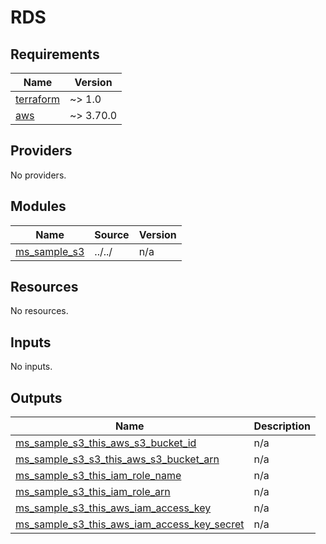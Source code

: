 # RDS

<!-- BEGINNING OF PRE-COMMIT-TERRAFORM DOCS HOOK -->
## Requirements

| Name | Version |
|------|---------|
| <a name="requirement_terraform"></a> [terraform](#requirement\_terraform) | ~> 1.0 |
| <a name="requirement_aws"></a> [aws](#requirement\_aws) | ~> 3.70.0 |

## Providers

No providers.

## Modules

| Name | Source | Version |
|------|--------|---------|
| <a name="module_ms_sample_s3"></a> [ms\_sample\_s3](#module\_ms\_sample\_s3) | ../../ | n/a |

## Resources

No resources.

## Inputs

No inputs.

## Outputs

| Name | Description |
|------|-------------|
| <a name="output_ms_sample_s3_this_aws_s3_bucket_id"></a> [ms\_sample\_s3\_this\_aws\_s3\_bucket\_id](#output\_ms\_sample\_s3\_this\_aws\_s3\_bucket\_id) | n/a |
| <a name="output_ms_sample_s3_s3_this_aws_s3_bucket_arn"></a> [ms\_sample\_s3\_s3\_this\_aws\_s3\_bucket\_arn](#output\_ms\_sample\_s3\_s3\_this\_aws\_s3\_bucket\_arn) | n/a |
| <a name="output_ms_sample_s3_this_iam_role_name"></a> [ms\_sample\_s3\_this\_iam\_role\_name](#output\_ms\_sample\_s3\_this\_iam\_role\_name) | n/a |
| <a name="output_ms_sample_s3_this_iam_role_arn"></a> [ms\_sample\_s3\_this\_iam\_role\_arn](#output\_ms\_sample\_s3\_this\_iam\_role\_arn) | n/a |
| <a name="output_ms_sample_s3_this_aws_iam_access_key"></a> [ms\_sample\_s3\_this\_aws\_iam\_access\_key](#output\_ms\_sample\_s3\_this\_aws\_iam\_access\_key) | n/a |
| <a name="output_ms_sample_s3_this_aws_iam_access_key_secret"></a> [ms\_sample\_s3\_this\_aws\_iam\_access\_key\_secret](#output\_ms\_sample\_s3\_this\_aws\_iam\_access\_key\_secret) | n/a |

<!-- END OF PRE-COMMIT-TERRAFORM DOCS HOOK -->
